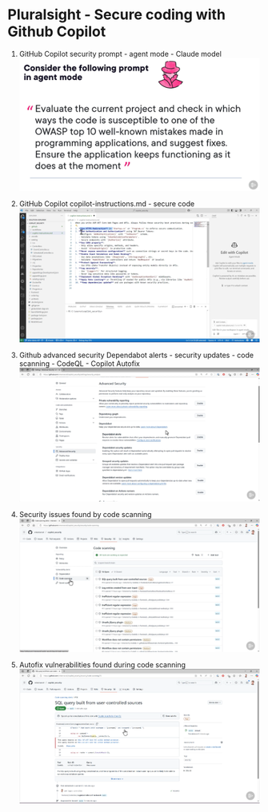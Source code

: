 # Pluralsight - Secure coding with Github Copilot

1. GitHub Copilot security prompt - agent mode - Claude model
![1. GitHub Copilot security prompt - agent mode - Claude model.png](1.%20GitHub%20Copilot%20security%20prompt%20-%20agent%20mode%20-%20Claude%20model.png)


2. GitHub Copilot copilot-instructions.md - secure code
![2. GitHub Copilot copilot-instructions.md - secure code.png](2.%20GitHub%20Copilot%20copilot-instructions.md%20-%20secure%20code.png)


3. Github advanced security Dependabot alerts - security updates - code scanning - CodeQL - Copilot Autofix
![3. Github advanced security Dependabot alerts - security updates - code scanning - CodeQL - Copilot Autofix.png](3.%20Github%20advanced%20security%20Dependabot%20alerts%20-%20security%20updates%20-%20code%20scanning%20-%20CodeQL%20-%20Copilot%20Autofix.png)


4. Security issues found by code scanning
![4. Security issues found by code scanning.png](4.%20Security%20issues%20found%20by%20code%20scanning.png)


5. Autofix vulnerabilities found during code scanning
![5. Autofix vulnerabilities found during code scanning .png](5.%20Autofix%20vulnerabilities%20found%20during%20code%20scanning%20.png)